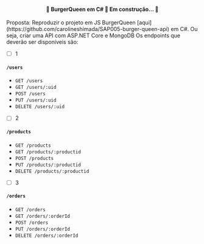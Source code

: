 <h4 align="center"> 
	🚧  BurgerQueen em C# 🚀 Em construção...  🚧
</h4>

<p>Proposta: Reproduzir o projeto em JS BurgerQueen [aqui](https://github.com/carolineshimada/SAP005-burger-queen-api) em C#. Ou seja, criar uma API com ASP.NET Core e MongoDB
Os endpoints que deverão ser disponíveis são:
</p>

- [ ] 1

#### `/users`

* `GET /users`
* `GET /users/:uid`
* `POST /users`
* `PUT /users/:uid`
* `DELETE /users/:uid`

- [ ] 2
#### `/products`

* `GET /products`
* `GET /products/:productid`
* `POST /products`
* `PUT /products/:productid`
* `DELETE /products/:productid`

- [ ] 3
#### `/orders`

* `GET /orders`
* `GET /orders/:orderId`
* `POST /orders`
* `PUT /orders/:orderId`
* `DELETE /orders/:orderId`




